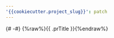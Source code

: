 ```yaml
---
'{{cookiecutter.project_slug}}': patch
---
```


{# <!-- markdownlint-disable MD041 --> -#}
{%raw%}{{ .prTitle }}{%endraw%}
